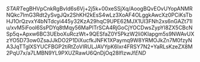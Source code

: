 $START$egBHVpCnkRgBvId6s6Vj+2j5k+00xeSSjXq/AoogBQvEOvUYopANMRNQkc7ImG3Rdt2ySvgJQx2ShKH2kEsS4wLz3XoAF4OLggkAwcXz0PCiKsTbHJ1OrQzvxY4bNTdcyi445y32KzA29hqC9UPE62MJX1UI3FNh2xs6nGAZt71lu/xvM5iFool6SsPDYq8tMqy56MaPITrSCA4RjGoCjYOCDwsZypYI8ZX5CBcNSp5q+Apxw6BC3UEboXuRczWt+9QESfaZ0Y5PkzW2li0KIapgm5s9NWAvUXzYO5D73ow0ZsaJJkDO2P1DiXucfkJNFK1XPaymq9W8YRMOJkZn7M0fzyNA3JqTTglXSYUCFBGP2tiRtZoVIRULJAVYpK6Ixr4FRSY7N2+YaRLsKzeZX8M2PqU7x/a7LMBN9YL9PXUZRawU6QnDjOq28lfIzwJf$END$